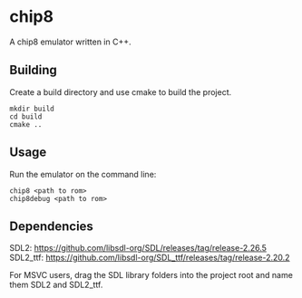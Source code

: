 # chip8

A chip8 emulator written in C++.

## Building
Create a build directory and use cmake to build the project.

```
mkdir build
cd build
cmake ..
```

## Usage
Run the emulator on the command line: 

`chip8 <path to rom>` \
`chip8debug <path to rom>`


## Dependencies
SDL2: https://github.com/libsdl-org/SDL/releases/tag/release-2.26.5 \
SDL2_ttf: https://github.com/libsdl-org/SDL_ttf/releases/tag/release-2.20.2

For MSVC users, drag the SDL library folders into the project root and name them SDL2 and SDL2_ttf.

